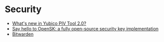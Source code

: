 # Security

* [What's new in Yubico PIV Tool 2.0?](https://www.yubico.com/blog/whats-new-in-yubico-piv-tool-2-0/)
* [Say hello to OpenSK: a fully open-source security key implementation](https://security.googleblog.com/2020/01/say-hello-to-opensk-fully-open-source.html)
* [Bitwarden](https://bitwarden.com)
